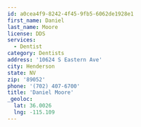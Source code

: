 ```yaml
---
id: a0cea4f9-8242-4f45-9fb5-6062de1928e1
first_name: Daniel
last_name: Moore
license: DDS
services:
  - Dentist
category: Dentists
address: '10624 S Eastern Ave'
city: Henderson
state: NV
zip: '89052'
phone: '(702) 407-6700'
title: 'Daniel Moore'
_geoloc:
  lat: 36.0026
  lng: -115.109
---
```

